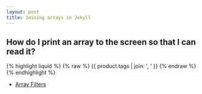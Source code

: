 ```yaml
---
layout: post
title: Joining arrays in Jekyll
---
```


## How do I print an array to the screen so that I can read it?

{% highlight liquid %}
{% raw %}
{{ product.tags | join: ', ' }}
{% endraw %}
{% endhighlight %}

- [Array Filters](https://docs.shopify.com/themes/liquid/filters/array-filters)